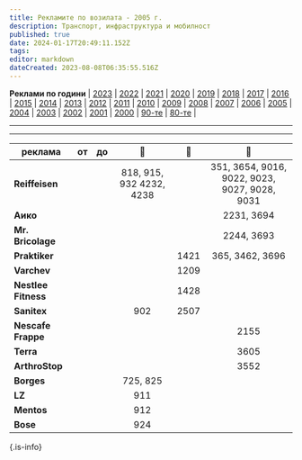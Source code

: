 ```yaml
---
title: Рекламите по возилата - 2005 г.
description: Транспорт, инфраструктура и мобилност
published: true
date: 2024-01-17T20:49:11.152Z
tags: 
editor: markdown
dateCreated: 2023-08-08T06:35:55.516Z
---
```


**Реклами по години** | [2023](/bg/identity/advertisements-2023) | [2022](/bg/identity/advertisements-2022) | [2021](/bg/identity/advertisements-2021) | [2020](/bg/identity/advertisements-2020) | [2019](/bg/identity/advertisements-2019) | [2018](/bg/identity/advertisements-2018) | [2017](/bg/identity/advertisements-2017) | [2016](/bg/identity/advertisements-2016) | [2015](/bg/identity/advertisements-2015) | [2014](/bg/identity/advertisements-2014) | [2013](/bg/identity/advertisements-2013) | [2012](/bg/identity/advertisements-2012) | [2011](/bg/identity/advertisements-2011) | [2010](/bg/identity/advertisements-2010) | [2009](/bg/identity/advertisements-2009) | [2008](/bg/identity/advertisements-2008) | [2007](/bg/identity/advertisements-2007) | [2006](/bg/identity/advertisements-2006) | [2005](/bg/identity/advertisements-2005) | [2004](/bg/identity/advertisements-2004) | [2003](/bg/identity/advertisements-2003) | [2002](/bg/identity/advertisements-2002) | [2001](/bg/identity/advertisements-2001) | [2000](/bg/identity/advertisements-2000) | [90-те](/bg/identity/advertisements-90te) |  [80-те](/bg/identity/advertisements-80te) |

---

---

|реклама| от |  до |    :train:   |    :trolleybus:   |   :bus:  |
|---|:---:|:---:|:---:|:---:|:---:|
| **Reiffeisen** | | | 818, 915, 932 4232, 4238  |   |  351, 3654, 9016, 9022, 9023, 9027, 9028, 9031 |
| **Аико** | | |   |   | 2231, 3694 |
| **Mr. Bricolage** | | |   |   | 2244, 3693 |
| **Praktiker** | | |   | 1421  | 365, 3462, 3696 |
| **Varchev** | | |   | 1209  |  |
| **Nestlee Fitness** | | |   | 1428  |  |
| **Sanitex** | | | 902 | 2507  |  |
| **Nescafe Frappe** | | |   |   | 2155  |
| **Terra** | | |   |   | 3605  |
| **ArthroStop** | | |   |   | 3552  |
| **Borges** | | | 725, 825 |   |  |
| **LZ** | | | 911 |   |  |
| **Mentos** | | | 912 |   |  |
| **Bose** | | | 924 |   |  |
{.is-info}